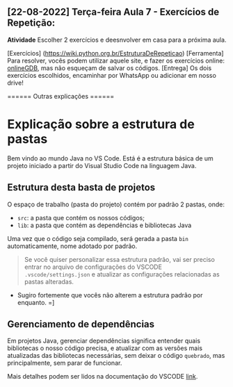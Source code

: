 ## [22-08-2022] Terça-feira Aula 7 - Exercícios de Repetição: 

**Atividade** Escolher 2 exercícios e deesnvolver em casa para a próxima aula. 

[Exercícios] (https://wiki.python.org.br/EstruturaDeRepeticao)
[Ferramenta] Para resolver, vocês podem utilizar aquele site, e fazer os exercícios online: [onlineGDB](https://www.onlinegdb.com/), mas não esqueçam de salvar os códigos. 
[Entrega] Os dois exercícios escolhidos, encaminhar por WhatsApp ou adicionar em nosso drive! 



====== Outras explicações ======

# Explicação sobre a estrutura de pastas

Bem vindo ao mundo Java no VS Code. Está é a estrutura básica de um projeto iniciado a partir do Visual Studio Code na linguagem Java. 

## Estrutura desta basta de projetos


O espaço de trabalho (pasta do projeto) contém por padrão 2 pastas, onde: 

- `src`: a pasta que contém os nossos códigos;
- `lib`: a pasta que contém as dependências e bibliotecas Java

Uma vez que o código seja compilado, será gerada a pasta `bin` automaticamente, nome adotado por padrão.

> Se você quiser personalizar essa estrutura padrão, vai ser preciso entrar no arquivo de configurações do VSCODE `.vscode/settings.json` e atualizar as configurações relacionadas as pastas alteradas.
* Sugiro fortemente que vocês não alterem a estrutura padrão por enquanto. =]

## Gerenciamento de dependências

Em projetos Java, gerenciar dependências significa entender quais bibliotecas o nosso código precisa, e atualizar com as versões mais atualizadas das bibliotecas necessárias, sem deixar o código `quebrado`, mas principalmente, sem parar de funcionar. 

Mais detalhes podem ser lidos na documentação do VSCODE [link](https://github.com/microsoft/vscode-java-dependency#manage-dependencies).



